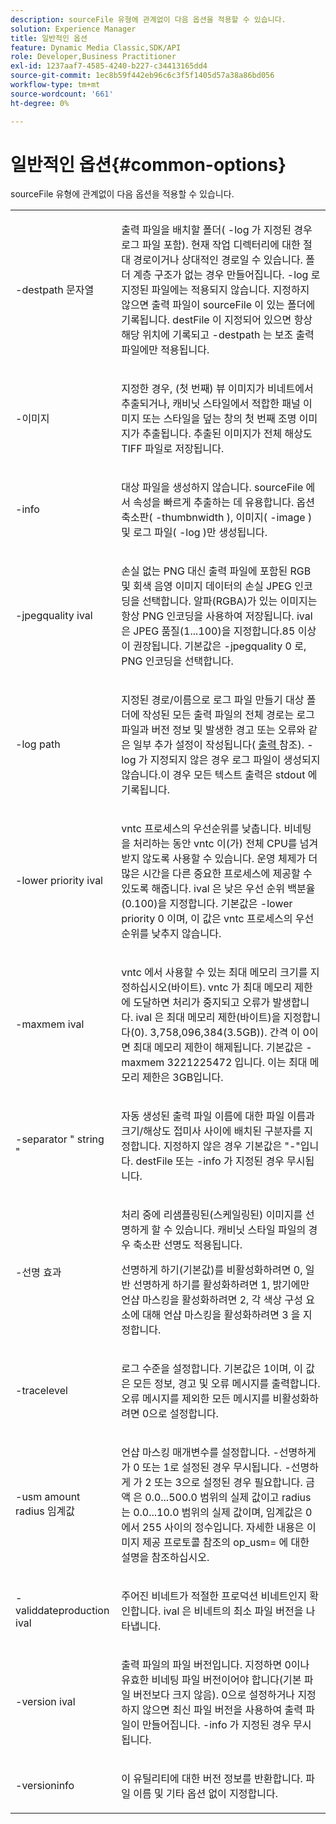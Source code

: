 ```yaml
---
description: sourceFile 유형에 관계없이 다음 옵션을 적용할 수 있습니다.
solution: Experience Manager
title: 일반적인 옵션
feature: Dynamic Media Classic,SDK/API
role: Developer,Business Practitioner
exl-id: 1237aaf7-4585-4240-b227-c34413165dd4
source-git-commit: 1ec8b59f442eb96c6c3f5f1405d57a38a86bd056
workflow-type: tm+mt
source-wordcount: '661'
ht-degree: 0%

---
```


# 일반적인 옵션{#common-options}

sourceFile 유형에 관계없이 다음 옵션을 적용할 수 있습니다.

<table id="simpletable_3BFC3737C891411D84405CEEF6B19542"> 
 <tr class="strow"> 
  <td class="stentry"> <p> <span class="codeph"> -destpath  <span class="varname"> 문자열  </span> </span> </p> </td> 
  <td class="stentry"> <p>출력 파일을 배치할 폴더(<span class="codeph"> -log </span>가 지정된 경우 로그 파일 포함). 현재 작업 디렉터리에 대한 절대 경로이거나 상대적인 경로일 수 있습니다. 폴더 계층 구조가 없는 경우 만들어집니다. <span class="codeph"> -log </span>로 지정된 파일에는 적용되지 않습니다. 지정하지 않으면 출력 파일이 <span class="varname"> sourceFile </span>이 있는 폴더에 기록됩니다. <span class="varname"> destFile </span> 이 지정되어 있으면 항상 해당 위치에 기록되고 <span class="codeph"> -destpath </span>는 보조 출력 파일에만 적용됩니다. </p> </td> 
 </tr> 
 <tr class="strow"> 
  <td class="stentry"> <p> <span class="codeph"> -이미지 </span> </p> </td> 
  <td class="stentry"> <p>지정한 경우, (첫 번째) 뷰 이미지가 비네트에서 추출되거나, 캐비닛 스타일에서 적합한 패널 이미지 또는 스타일을 덮는 창의 첫 번째 조명 이미지가 추출됩니다. 추출된 이미지가 전체 해상도 TIFF 파일로 저장됩니다. </p> </td> 
 </tr> 
 <tr class="strow"> 
  <td class="stentry"> <p> <span class="codeph"> -info </span> </p> </td> 
  <td class="stentry"> <p>대상 파일을 생성하지 않습니다. <span class="varname"> sourceFile </span>에서 속성을 빠르게 추출하는 데 유용합니다. 옵션 축소판( <span class="codeph"> -thumbnwidth </span>), 이미지( <span class="codeph"> -image </span>) 및 로그 파일( <span class="codeph"> -log </span>)만 생성됩니다. </p> </td> 
 </tr> 
 <tr class="strow"> 
  <td class="stentry"> <p> <span class="codeph"> -jpegquality  <span class="varname"> ival  </span> </span> </p> </td> 
  <td class="stentry"> <p>손실 없는 PNG 대신 출력 파일에 포함된 RGB 및 회색 음영 이미지 데이터의 손실 JPEG 인코딩을 선택합니다. 알파(RGBA)가 있는 이미지는 항상 PNG 인코딩을 사용하여 저장됩니다. <span class="varname"> ival </span> 은 JPEG 품질(1...100)을 지정합니다.85 이상이 권장됩니다. 기본값은 <span class="codeph"> -jpegquality 0 </span>로, PNG 인코딩을 선택합니다. </p> </td> 
 </tr> 
 <tr class="strow"> 
  <td class="stentry"> <p> <span class="codeph"> -log  <span class="varname"> path  </span> </span> </p> </td> 
  <td class="stentry"> <p>지정된 경로/이름으로 로그 파일 만들기 대상 폴더에 작성된 모든 출력 파일의 전체 경로는 로그 파일과 버전 정보 및 발생한 경고 또는 오류와 같은 일부 추가 설정이 작성됩니다( <a href="../../../../ir-api/vntc/utilities/c-ir-vignette-converter-vntc/r-ir-output.md#reference-c51e30b721eb416bb646089f0ac045c5" type="reference" format="dita" scope="local"> 출력 </a> 참조). <span class="codeph"> -log </span> 가 지정되지 않은 경우 로그 파일이 생성되지 않습니다.이 경우 모든 텍스트 출력은 <span class="codeph"> stdout </span>에 기록됩니다. </p> </td> 
 </tr> 
 <tr class="strow"> 
  <td class="stentry"> <p> <span class="codeph"> -lower priority  <span class="varname"> ival  </span> </span> </p> </td> 
  <td class="stentry"> <p><span class="filepath"> vntc </span> 프로세스의 우선순위를 낮춥니다. 비네팅을 처리하는 동안 <span class="filepath"> vntc </span>이(가) 전체 CPU를 넘겨받지 않도록 사용할 수 있습니다. 운영 체제가 더 많은 시간을 다른 중요한 프로세스에 제공할 수 있도록 해줍니다. <span class="varname"> ival </span> 은 낮은 우선 순위 백분율(0.100)을 지정합니다. 기본값은 <span class="codeph"> -lower priority 0 </span>이며, 이 값은 <span class="filepath"> vntc </span> 프로세스의 우선순위를 낮추지 않습니다. </p> </td> 
 </tr> 
 <tr class="strow"> 
  <td class="stentry"> <p> <span class="codeph"> -maxmem  <span class="varname"> ival  </span> </span> </p> </td> 
  <td class="stentry"> <p><span class="filepath"> vntc </span>에서 사용할 수 있는 최대 메모리 크기를 지정하십시오(바이트). <span class="filepath"> vntc </span>가 최대 메모리 제한에 도달하면 처리가 중지되고 오류가 발생합니다. <span class="varname"> ival </span> 은 최대 메모리 제한(바이트)을 지정합니다(0). 3,758,096,384(3.5GB)). <span class="varname"> 간격 </span>이 0이면 최대 메모리 제한이 해제됩니다. 기본값은 <span class="codeph"> -maxmem 3221225472 </span>입니다. 이는 최대 메모리 제한은 3GB입니다. </p> </td> 
 </tr> 
 <tr class="strow"> 
  <td class="stentry"> <p> <span class="codeph"> -separator "  <span class="varname"> string  </span>"  </span> </p> </td> 
  <td class="stentry"> <p>자동 생성된 출력 파일 이름에 대한 파일 이름과 크기/해상도 접미사 사이에 배치된 구분자를 지정합니다. 지정하지 않은 경우 기본값은 "-"입니다. <span class="varname"> destFile </span> 또는 <span class="codeph"> -info </span>가 지정된 경우 무시됩니다. </p> </td> 
 </tr> 
 <tr class="strow"> 
  <td class="stentry"> <p> <span class="codeph"> -선명  <span class="varname"> 효과  </span> </span> </p> </td> 
  <td class="stentry"> <p>처리 중에 리샘플링된(스케일링된) 이미지를 선명하게 할 수 있습니다. 캐비닛 스타일 파일의 경우 축소판 선명도 적용됩니다. </p> <p>선명하게 하기(기본값)를 비활성화하려면 0, 일반 선명하게 하기를 활성화하려면 1, 밝기에만 언샵 마스킹을 활성화하려면 2, 각 색상 구성 요소에 대해 언샵 마스킹을 활성화하려면 3 을 지정합니다. </p> </td> 
 </tr> 
 <tr class="strow"> 
  <td class="stentry"> <p> <span class="codeph"> -tracelevel  </span> </p> </td> 
  <td class="stentry"> <p>로그 수준을 설정합니다. 기본값은 1이며, 이 값은 모든 정보, 경고 및 오류 메시지를 출력합니다. 오류 메시지를 제외한 모든 메시지를 비활성화하려면 0으로 설정합니다. </p> </td> 
 </tr> 
 <tr class="strow"> 
  <td class="stentry"> <p> <span class="codeph"> -usm  <span class="varname"> amount  </span> <span class="varname"> radius  </span> <span class="varname"> 임계값  </span> </span> </p> </td> 
  <td class="stentry"> <p>언샵 마스킹 매개변수를 설정합니다. <span class="codeph"> -선명하게 </span> 가 0 또는 1로 설정된 경우 무시됩니다.<span class="codeph"> -선명하게 </span> 가 2 또는 3으로 설정된 경우 필요합니다. <span class="varname"> 금액 </span> 은 0.0...500.0 범위의 실제 값이고  <span class="varname"> radius </span> 는 0.0...10.0 범위의 실제 값이며,  <span class="varname">   </span> 임계값은 0에서 255 사이의 정수입니다. 자세한 내용은 이미지 제공 프로토콜 참조의 <span class="codeph"> op_usm= </span>에 대한 설명을 참조하십시오. </p> </td> 
 </tr> 
 <tr class="strow"> 
  <td class="stentry"> <p> <span class="codeph"> -validdateproduction  <span class="varname"> ival  </span> </span> </p> </td> 
  <td class="stentry"> <p>주어진 비네트가 적절한 프로덕션 비네트인지 확인합니다. <span class="varname"> ival </span> 은 비네트의 최소 파일 버전을 나타냅니다. </p> </td> 
 </tr> 
 <tr class="strow"> 
  <td class="stentry"> <p> <span class="codeph"> -version  <span class="varname"> ival  </span> </span> </p> </td> 
  <td class="stentry"> <p>출력 파일의 파일 버전입니다. 지정하면 0이나 유효한 비네팅 파일 버전이어야 합니다(기본 파일 버전보다 크지 않음). 0으로 설정하거나 지정하지 않으면 최신 파일 버전을 사용하여 출력 파일이 만들어집니다. <span class="codeph"> -info </span>가 지정된 경우 무시됩니다. </p> </td> 
 </tr> 
 <tr class="strow"> 
  <td class="stentry"> <p> <span class="codeph"> -versioninfo  </span> </p> </td> 
  <td class="stentry"> <p>이 유틸리티에 대한 버전 정보를 반환합니다. 파일 이름 및 기타 옵션 없이 지정합니다. </p> </td> 
 </tr> 
</table>
